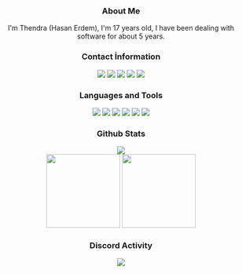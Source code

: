 <div align="center">
<h3>About Me</h3>
I'm Thendra (Hasan Erdem), I'm 17 years old, I have been dealing with software for about 5 years.
<h3>Contact İnformation</h3>
<a href="https://discord.com/users/267373400022843393" target"_blank"><img src="https://img.shields.io/badge/Curwels%20-111111.svg?&style=for-the-badge&logo=discord&logoColor=white"></a>
<a href="https://instagram.com/haasanerdem" target"_blank"><img src="https://img.shields.io/badge/Instagram%20-111111.svg?&style=for-the-badge&logo=instagram&logoColor=white"></a>
<a href="https://open.spotify.com/user/314c4qgsafgrqtpd6tnfandxnkzq" target"_blank"><img src="https://img.shields.io/badge/Spotify%20-111111.svg?&style=for-the-badge&logo=spotify&logoColor=white"></a>
<a href="https://www.youtube.com/channel/UCouorHGsUWdkk0lf39aKSFQ" target"_blank"><img src="https://img.shields.io/badge/youtube%20-111111.svg?&style=for-the-badge&logo=youtube&logoColor=white"></a>
<a href="https://steamcommunity.com/hasanerdem" target"_blank"><img src="https://img.shields.io/badge/Steam%20-111111.svg?&style=for-the-badge&logo=steam&logoColor=white"></a>
</div>


<div align="center">
<h3>Languages and Tools</h3>

<img src="https://img.shields.io/badge/Node.js%20-111111.svg?&style=for-the-badge&logo=Node.js&logoColor=white">
<img src="https://img.shields.io/badge/-C++-111111?style=for-the-badge&logo=CPlusPlus&logoColor=white" />
<img src="https://img.shields.io/badge/-Python-111111?style=for-the-badge&logo=Python&logoColor=white" />
<img src="https://img.shields.io/badge/-Php-111111?style=for-the-badge&logo=Php&logoColor=white" />
<img src="https://img.shields.io/badge/HTML5%20-111111.svg?&style=for-the-badge&logo=HTML5&logoColor=white">
<img src="https://img.shields.io/badge/CSS%20-111111.svg?&style=for-the-badge&logo=CSS3&logoColor=white">
</div>


<div align="center">
<h3>Github Stats</h3>
  <div><img src="https://komarev.com/ghpvc/?username=Curwels&&label=PROFILE+VIEWS&color=111111"/></div>
  <img src="https://github-readme-stats.vercel.app/api?username=Curwels&count_private=true&hide_border=true&show_icons=true&include_all_commits=true&bg_color=0d1117&title_color=FFFFFF&text_color=9f9f9f&icon_color=FFFFFF" width="%100" height="150px">
<img src="https://github-readme-stats.vercel.app/api/top-langs/?username=Curwels&layout=compact&theme=nord&hide_border=true&bg_color=0d1117&border_radius=6&title_color=FFFFFF" width="%100" height="150px">
</a>

<div align="center">
<h3>Discord Activity</h3>
   <a href="https://discord.com/users/267373400022843393" target="_blank">
      <img src="https://lanyard-profile-readme.vercel.app/api/267373400022843393?bg=0d1117&animated=false&hideDiscrim=false&borderRadius=31px">
   </a>
</div>
